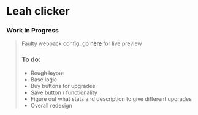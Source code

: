 # Leah clicker
### Work in Progress
> Faulty webpack config, go [here](https://atlexeide.github.io/leah-clicker/src/index.html) for live preview
> ### To do:
> * ~~Rough layout~~
> * ~~Base logic~~
> * Buy buttons for upgrades
> * Save button / functionality
> * Figure out what stats and description to give different upgrades
> * Overall redesign
